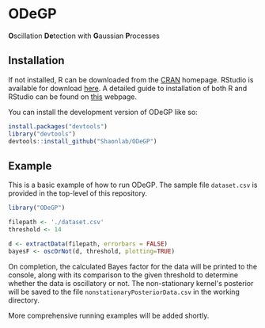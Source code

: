 
# ODeGP

<!-- badges: start -->
<!-- badges: end -->

**O**scillation **De**tection with **G**aussian **P**rocesses

## Installation

If not installed, R can be downloaded from the [CRAN](https://cran.r-project.org/) homepage. RStudio is available for download [here](https://posit.co/products/open-source/rstudio/). A detailed guide to installation of both R and RStudio can be found on [this](https://rstudio-education.github.io/hopr/starting.html) webpage.

You can install the development version of ODeGP like so:

``` r
install.packages("devtools")
library("devtools")
devtools::install_github("Shaonlab/ODeGP")
```

## Example

This is a basic example of how to run ODeGP. The sample file <code>dataset.csv</code> is provided in the top-level of this repository.

``` r
library("ODeGP")

filepath <- './dataset.csv'
threshold <- 14

d <- extractData(filepath, errorbars = FALSE)
bayesF <- oscOrNot(d, threshold, plotting=TRUE)

```

On completion, the calculated Bayes factor for the data will be printed to the console, along with its comparison to the given threshold to determine whether the data is oscillatory or not. The non-stationary kernel's posterior will be saved to the file <code>nonstationaryPosteriorData.csv</code> in the working directory.

More comprehensive running examples will be added shortly.
